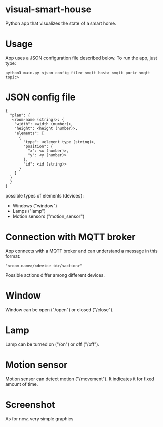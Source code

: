 # visual-smart-house
Python app that visualizes the state of a smart home. 

# Usage

App uses a JSON configuration file described below. 
To run the app, just type:

    python3 main.py <json config file> <mqtt host> <mqtt port> <mqtt topic>

# JSON config file

    {
      "plan": {
       <room-name (string)>: {
        "width": <width (number)>,
        "height": <height (number)>,
        "elements": [
          {
            "type": <element type (string)>,
            "position": {
              "x": <x (number)>,
              "y": <y (number)>
            },
            "id": <id (string)>
          }
        ]
      }
      }
    }
possible types of elements (devices): 
- Windows ("window")
- Lamps ("lamp")
- Motion sensors ("motion_sensor")

# Connection with MQTT broker

App connects with a MQTT broker and can understand a message in this format:

    "<room-name>/<device id>/<action>"  
  
Possible actions differ among different devices.
  
# Window

Window can be open ("/open") or closed ("/close").

# Lamp

Lamp can be turned on ("/on") or off ("/off").

# Motion sensor

Motion sensor can detect motion ("/movement"). It indicates it for fixed amount of time.

# Screenshot

As for now, very simple graphics

